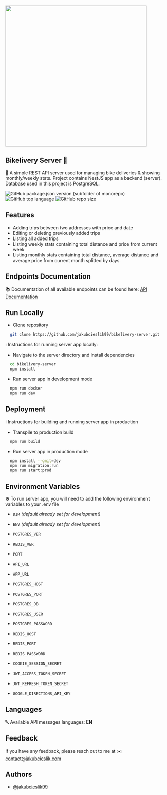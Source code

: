 # <img src="https://i.ibb.co/F43sFj3/bikelivery-server-1.png" width="440">

## Bikelivery Server 🚴

📌 A simple REST API server used for managing bike deliveries & showing monthly/weekly stats. Project contains NestJS app as
a backend (server). Database used in this project is PostgreSQL.

![GitHub package.json version (subfolder of monorepo)](https://img.shields.io/github/package-json/v/jakubcieslik99/bikelivery-server?color=orange&filename=package.json&label=server%20version)
![GitHub top language](https://img.shields.io/github/languages/top/jakubcieslik99/bikelivery-server)
![GitHub repo size](https://img.shields.io/github/repo-size/jakubcieslik99/bikelivery-server)

## Features

- Adding trips between two addresses with price and date
- Editing or deleting previously added trips
- Listing all added trips
- Listing weekly stats containing total distance and price from current week
- Listing monthly stats containing total distance, average distance and average price from current month splitted by days

## Endpoints Documentation

📚 Documentation of all available endpoints can be found here:
[API Documentation](https://documenter.getpostman.com/view/20607862/2s93CHtut2)

## Run Locally

- Clone repository

```bash
  git clone https://github.com/jakubcieslik99/bikelivery-server.git
```

ℹ️ Instructions for running server app locally:

- Navigate to the server directory and install dependencies

```bash
  cd bikelivery-server
  npm install
```

- Run server app in development mode

```bash
  npm run docker
  npm run dev
```

## Deployment

ℹ️ Instructions for building and running server app in production

- Transpile to production build

```bash
  npm run build
```

- Run server app in production mode

```bash
  npm install --omit=dev
  npm run migration:run
  npm run start:prod
```

## Environment Variables

⚙️ To run server app, you will need to add the following environment variables to your .env file

- `DIR` _(default already set for development)_
- `ENV` _(default already set for development)_

- `POSTGRES_VER`
- `REDIS_VER`

- `PORT`
- `API_URL`
- `APP_URL`

- `POSTGRES_HOST`
- `POSTGRES_PORT`
- `POSTGRES_DB`
- `POSTGRES_USER`
- `POSTGRES_PASSWORD`

- `REDIS_HOST`
- `REDIS_PORT`
- `REDIS_PASSWORD`

- `COOKIE_SESSION_SECRET`
- `JWT_ACCESS_TOKEN_SECRET`
- `JWT_REFRESH_TOKEN_SECRET`
- `GOOGLE_DIRECTIONS_API_KEY`

## Languages

🔤 Available API messages languages: **EN**

## Feedback

If you have any feedback, please reach out to me at ✉️ contact@jakubcieslik.com

## Authors

- [@jakubcieslik99](https://www.github.com/jakubcieslik99)
